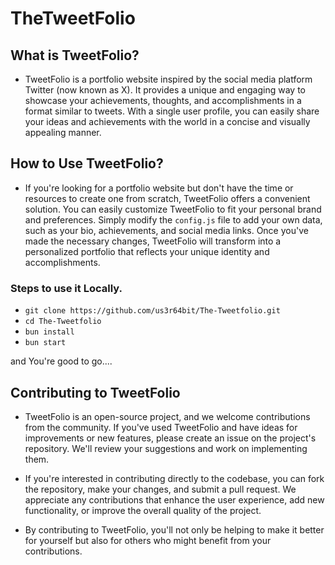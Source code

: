 # TheTweetFolio

## What is TweetFolio?

-   TweetFolio is a portfolio website inspired by the social media platform Twitter (now known as X). It provides a unique and engaging way to showcase your achievements, thoughts, and accomplishments in a format similar to tweets. With a single user profile, you can easily share your ideas and achievements with the world in a concise and visually appealing manner.

## How to Use TweetFolio?

-   If you're looking for a portfolio website but don't have the time or resources to create one from scratch, TweetFolio offers a convenient solution. You can easily customize TweetFolio to fit your personal brand and preferences. Simply modify the `config.js` file to add your own data, such as your bio, achievements, and social media links. Once you've made the necessary changes, TweetFolio will transform into a personalized portfolio that reflects your unique identity and accomplishments.

### Steps to use it Locally.

-   `git clone https://github.com/us3r64bit/The-Tweetfolio.git`
-   `cd The-Tweetfolio`
-   `bun install`
-   `bun start`

and You're good to go....

## Contributing to TweetFolio

-   TweetFolio is an open-source project, and we welcome contributions from the community. If you've used TweetFolio and have ideas for improvements or new features, please create an issue on the project's repository. We'll review your suggestions and work on implementing them.

-   If you're interested in contributing directly to the codebase, you can fork the repository, make your changes, and submit a pull request. We appreciate any contributions that enhance the user experience, add new functionality, or improve the overall quality of the project.

-   By contributing to TweetFolio, you'll not only be helping to make it better for yourself but also for others who might benefit from your contributions.
